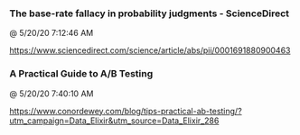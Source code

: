 ﻿

### The base-rate fallacy in probability judgments - ScienceDirect
@ 5/20/20 7:12:46 AM

https://www.sciencedirect.com/science/article/abs/pii/0001691880900463



### A Practical Guide to A/B Testing
@ 5/20/20 7:40:10 AM

https://www.conordewey.com/blog/tips-practical-ab-testing/?utm_campaign=Data_Elixir&utm_source=Data_Elixir_286

